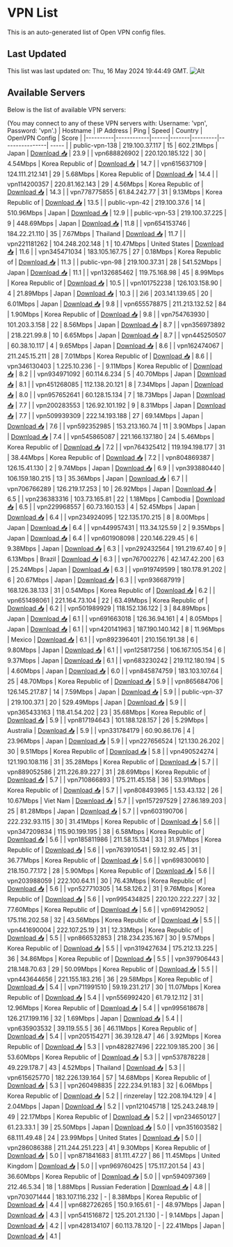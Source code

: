 # VPN List

This is an auto-generated list of Open VPN config files.

## Last Updated

This list was last updated on: Thu, 16 May 2024 19:44:49 GMT.
![Alt](https://repobeats.axiom.co/api/embed/186b98318ef1479477931607c1ad7d823f12451f.svg "Repobeats analytics image")

## Available Servers

Below is the list of available VPN servers:

(You may connect to any of these VPN servers with: Username: 'vpn', Password: 'vpn'.)
| Hostname | IP Address | Ping | Speed | Country | OpenVPN Config | Score |
|----------|------------|------|-------|---------|----------------| ----- |
| public-vpn-138 | 219.100.37.117 | 15 | 602.21Mbps | Japan | [Download 📥](./configs/server_0_JP.ovpn) | 23.9 |
| vpn688826902 | 220.120.185.122 | 30 | 4.54Mbps | Korea Republic of | [Download 📥](./configs/server_1_KR.ovpn) | 14.7 |
| vpn615637109 | 124.111.212.141 | 29 | 5.68Mbps | Korea Republic of | [Download 📥](./configs/server_2_KR.ovpn) | 14.4 |
| vpn114200357 | 220.81.162.143 | 29 | 4.56Mbps | Korea Republic of | [Download 📥](./configs/server_3_KR.ovpn) | 14.3 |
| vpn778775855 | 61.84.242.77 | 31 | 9.13Mbps | Korea Republic of | [Download 📥](./configs/server_4_KR.ovpn) | 13.5 |
| public-vpn-42 | 219.100.37.6 | 14 | 510.96Mbps | Japan | [Download 📥](./configs/server_5_JP.ovpn) | 12.9 |
| public-vpn-53 | 219.100.37.225 | 9 | 448.69Mbps | Japan | [Download 📥](./configs/server_6_JP.ovpn) | 11.8 |
| vpn654153746 | 184.22.21.110 | 35 | 7.67Mbps | Thailand | [Download 📥](./configs/server_7_TH.ovpn) | 11.7 |
| vpn221181262 | 104.248.202.148 | 1 | 10.47Mbps | United States | [Download 📥](./configs/server_8_US.ovpn) | 11.6 |
| vpn345471034 | 183.105.167.75 | 27 | 0.18Mbps | Korea Republic of | [Download 📥](./configs/server_9_KR.ovpn) | 11.3 |
| public-vpn-98 | 219.100.37.31 | 28 | 541.52Mbps | Japan | [Download 📥](./configs/server_10_JP.ovpn) | 11.1 |
| vpn132685462 | 119.75.168.98 | 45 | 8.99Mbps | Korea Republic of | [Download 📥](./configs/server_11_KR.ovpn) | 10.5 |
| vpn101752238 | 126.103.158.90 | 4 | 21.89Mbps | Japan | [Download 📥](./configs/server_12_JP.ovpn) | 10.3 |
| 2i6 | 203.141.139.65 | 20 | 6.01Mbps | Japan | [Download 📥](./configs/server_13_JP.ovpn) | 9.8 |
| vpn655578875 | 211.213.132.52 | 84 | 1.90Mbps | Korea Republic of | [Download 📥](./configs/server_14_KR.ovpn) | 9.8 |
| vpn754763930 | 101.203.3.158 | 22 | 8.56Mbps | Japan | [Download 📥](./configs/server_15_JP.ovpn) | 8.7 |
| vpn356973892 | 218.221.99.8 | 10 | 6.65Mbps | Japan | [Download 📥](./configs/server_16_JP.ovpn) | 8.7 |
| vpn445250507 | 60.38.10.117 | 4 | 9.65Mbps | Japan | [Download 📥](./configs/server_17_JP.ovpn) | 8.6 |
| vpn162474067 | 211.245.15.211 | 28 | 7.01Mbps | Korea Republic of | [Download 📥](./configs/server_18_KR.ovpn) | 8.6 |
| vpn346130403 | 1.225.10.236 | - | 9.11Mbps | Korea Republic of | [Download 📥](./configs/server_19_KR.ovpn) | 8.2 |
| vpn934971092 | 60.114.6.234 | 5 | 40.70Mbps | Japan | [Download 📥](./configs/server_20_JP.ovpn) | 8.1 |
| vpn451268085 | 112.138.20.121 | 8 | 7.34Mbps | Japan | [Download 📥](./configs/server_21_JP.ovpn) | 8.0 |
| vpn957652641 | 60.128.15.134 | 7 | 18.73Mbps | Japan | [Download 📥](./configs/server_22_JP.ovpn) | 7.7 |
| vpn200283553 | 126.92.101.192 | 9 | 8.31Mbps | Japan | [Download 📥](./configs/server_23_JP.ovpn) | 7.7 |
| vpn509939309 | 222.14.193.188 | 27 | 69.14Mbps | Japan | [Download 📥](./configs/server_24_JP.ovpn) | 7.6 |
| vpn592352985 | 153.213.160.74 | 11 | 3.90Mbps | Japan | [Download 📥](./configs/server_25_JP.ovpn) | 7.4 |
| vpn545865087 | 221.166.137.180 | 24 | 5.46Mbps | Korea Republic of | [Download 📥](./configs/server_26_KR.ovpn) | 7.2 |
| vpn764325412 | 119.194.198.177 | 31 | 38.44Mbps | Korea Republic of | [Download 📥](./configs/server_27_KR.ovpn) | 7.2 |
| vpn804869387 | 126.15.41.130 | 2 | 9.74Mbps | Japan | [Download 📥](./configs/server_28_JP.ovpn) | 6.9 |
| vpn393880440 | 106.159.180.215 | 13 | 35.36Mbps | Japan | [Download 📥](./configs/server_29_JP.ovpn) | 6.7 |
| vpn706766289 | 126.219.17.253 | 10 | 26.92Mbps | Japan | [Download 📥](./configs/server_30_JP.ovpn) | 6.5 |
| vpn236383316 | 103.73.165.81 | 22 | 1.18Mbps | Cambodia | [Download 📥](./configs/server_31_KH.ovpn) | 6.5 |
| vpn229968557 | 60.73.160.153 | 4 | 52.45Mbps | Japan | [Download 📥](./configs/server_32_JP.ovpn) | 6.4 |
| vpn234924095 | 122.135.170.215 | 8 | 8.00Mbps | Japan | [Download 📥](./configs/server_33_JP.ovpn) | 6.4 |
| vpn449957431 | 113.34.125.59 | 2 | 9.35Mbps | Japan | [Download 📥](./configs/server_34_JP.ovpn) | 6.4 |
| vpn601908098 | 220.146.229.45 | 6 | 9.38Mbps | Japan | [Download 📥](./configs/server_35_JP.ovpn) | 6.3 |
| vpn292432564 | 191.219.67.40 | 9 | 6.13Mbps | Brazil | [Download 📥](./configs/server_36_BR.ovpn) | 6.3 |
| vpn767002276 | 42.147.42.200 | 63 | 25.24Mbps | Japan | [Download 📥](./configs/server_37_JP.ovpn) | 6.3 |
| vpn919749599 | 180.178.91.202 | 6 | 20.67Mbps | Japan | [Download 📥](./configs/server_38_JP.ovpn) | 6.3 |
| vpn936687919 | 168.126.38.133 | 31 | 0.54Mbps | Korea Republic of | [Download 📥](./configs/server_39_KR.ovpn) | 6.2 |
| vpn651498061 | 221.164.73.104 | 22 | 63.49Mbps | Korea Republic of | [Download 📥](./configs/server_40_KR.ovpn) | 6.2 |
| vpn501989929 | 118.152.136.122 | 3 | 84.89Mbps | Japan | [Download 📥](./configs/server_41_JP.ovpn) | 6.1 |
| vpn691663018 | 126.36.94.161 | 4 | 8.05Mbps | Japan | [Download 📥](./configs/server_42_JP.ovpn) | 6.1 |
| vpn420141963 | 187.190.140.142 | 8 | 11.96Mbps | Mexico | [Download 📥](./configs/server_43_MX.ovpn) | 6.1 |
| vpn892396401 | 210.156.191.38 | 6 | 9.80Mbps | Japan | [Download 📥](./configs/server_44_JP.ovpn) | 6.1 |
| vpn125817256 | 106.167.105.154 | 6 | 9.37Mbps | Japan | [Download 📥](./configs/server_45_JP.ovpn) | 6.1 |
| vpn683230242 | 219.112.180.194 | 5 | 4.60Mbps | Japan | [Download 📥](./configs/server_46_JP.ovpn) | 6.0 |
| vpn845874759 | 183.103.107.64 | 25 | 48.70Mbps | Korea Republic of | [Download 📥](./configs/server_47_KR.ovpn) | 5.9 |
| vpn865684706 | 126.145.217.87 | 14 | 7.59Mbps | Japan | [Download 📥](./configs/server_48_JP.ovpn) | 5.9 |
| public-vpn-37 | 219.100.37.1 | 20 | 529.49Mbps | Japan | [Download 📥](./configs/server_49_JP.ovpn) | 5.9 |
| vpn365433163 | 118.41.54.202 | 23 | 35.68Mbps | Korea Republic of | [Download 📥](./configs/server_50_KR.ovpn) | 5.9 |
| vpn817194643 | 101.188.128.157 | 26 | 5.29Mbps | Australia | [Download 📥](./configs/server_51_AU.ovpn) | 5.9 |
| vpn331784179 | 60.90.86.176 | 4 | 23.96Mbps | Japan | [Download 📥](./configs/server_52_JP.ovpn) | 5.9 |
| vpn227656524 | 121.130.26.202 | 30 | 9.51Mbps | Korea Republic of | [Download 📥](./configs/server_53_KR.ovpn) | 5.8 |
| vpn490524274 | 121.190.108.116 | 31 | 35.28Mbps | Korea Republic of | [Download 📥](./configs/server_54_KR.ovpn) | 5.7 |
| vpn889052586 | 211.226.89.227 | 31 | 28.69Mbps | Korea Republic of | [Download 📥](./configs/server_55_KR.ovpn) | 5.7 |
| vpn710866893 | 175.211.45.158 | 36 | 53.91Mbps | Korea Republic of | [Download 📥](./configs/server_56_KR.ovpn) | 5.7 |
| vpn808493965 | 1.53.43.132 | 26 | 10.67Mbps | Viet Nam | [Download 📥](./configs/server_57_VN.ovpn) | 5.7 |
| vpn157297529 | 27.86.189.203 | 25 | 81.28Mbps | Japan | [Download 📥](./configs/server_58_JP.ovpn) | 5.7 |
| vpn603190706 | 222.232.93.115 | 30 | 31.41Mbps | Korea Republic of | [Download 📥](./configs/server_59_KR.ovpn) | 5.6 |
| vpn347209834 | 115.90.199.195 | 38 | 6.58Mbps | Korea Republic of | [Download 📥](./configs/server_60_KR.ovpn) | 5.6 |
| vpn185811986 | 211.58.15.134 | 33 | 31.97Mbps | Korea Republic of | [Download 📥](./configs/server_61_KR.ovpn) | 5.6 |
| vpn763910541 | 59.12.92.45 | 31 | 36.77Mbps | Korea Republic of | [Download 📥](./configs/server_62_KR.ovpn) | 5.6 |
| vpn698300610 | 218.150.77.172 | 28 | 5.90Mbps | Korea Republic of | [Download 📥](./configs/server_63_KR.ovpn) | 5.6 |
| vpn203988059 | 222.100.64.11 | 30 | 76.43Mbps | Korea Republic of | [Download 📥](./configs/server_64_KR.ovpn) | 5.6 |
| vpn527710305 | 14.58.126.2 | 31 | 9.76Mbps | Korea Republic of | [Download 📥](./configs/server_65_KR.ovpn) | 5.6 |
| vpn995434825 | 220.120.222.227 | 32 | 77.60Mbps | Korea Republic of | [Download 📥](./configs/server_66_KR.ovpn) | 5.6 |
| vpn691429052 | 175.116.202.58 | 32 | 43.56Mbps | Korea Republic of | [Download 📥](./configs/server_67_KR.ovpn) | 5.5 |
| vpn441690004 | 222.107.25.19 | 31 | 12.33Mbps | Korea Republic of | [Download 📥](./configs/server_68_KR.ovpn) | 5.5 |
| vpn866532853 | 218.234.235.167 | 30 | 9.57Mbps | Korea Republic of | [Download 📥](./configs/server_69_KR.ovpn) | 5.5 |
| vpn319427634 | 175.212.13.225 | 36 | 34.86Mbps | Korea Republic of | [Download 📥](./configs/server_70_KR.ovpn) | 5.5 |
| vpn397906443 | 218.148.70.63 | 29 | 50.09Mbps | Korea Republic of | [Download 📥](./configs/server_71_KR.ovpn) | 5.5 |
| vpn443644656 | 221.155.183.216 | 36 | 29.58Mbps | Korea Republic of | [Download 📥](./configs/server_72_KR.ovpn) | 5.4 |
| vpn711991510 | 59.19.231.217 | 30 | 11.07Mbps | Korea Republic of | [Download 📥](./configs/server_73_KR.ovpn) | 5.4 |
| vpn556992420 | 61.79.12.112 | 31 | 12.96Mbps | Korea Republic of | [Download 📥](./configs/server_74_KR.ovpn) | 5.4 |
| vpn995618678 | 126.217.199.116 | 32 | 1.69Mbps | Japan | [Download 📥](./configs/server_75_JP.ovpn) | 5.4 |
| vpn635903532 | 39.119.55.5 | 36 | 46.11Mbps | Korea Republic of | [Download 📥](./configs/server_76_KR.ovpn) | 5.4 |
| vpn205154271 | 36.39.128.47 | 46 | 3.92Mbps | Korea Republic of | [Download 📥](./configs/server_77_KR.ovpn) | 5.3 |
| vpn482827496 | 222.109.185.200 | 36 | 53.60Mbps | Korea Republic of | [Download 📥](./configs/server_78_KR.ovpn) | 5.3 |
| vpn537878228 | 49.229.178.7 | 43 | 4.52Mbps | Thailand | [Download 📥](./configs/server_79_TH.ovpn) | 5.3 |
| vpn615625770 | 182.226.139.164 | 57 | 14.68Mbps | Korea Republic of | [Download 📥](./configs/server_80_KR.ovpn) | 5.3 |
| vpn260498835 | 222.234.91.183 | 32 | 6.06Mbps | Korea Republic of | [Download 📥](./configs/server_81_KR.ovpn) | 5.2 |
| rinzerelay | 122.208.194.129 | 4 | 2.04Mbps | Japan | [Download 📥](./configs/server_82_JP.ovpn) | 5.2 |
| vpn121045718 | 125.243.248.19 | 49 | 22.17Mbps | Korea Republic of | [Download 📥](./configs/server_83_KR.ovpn) | 5.2 |
| vpn234650127 | 61.23.33.1 | 39 | 25.50Mbps | Japan | [Download 📥](./configs/server_84_JP.ovpn) | 5.0 |
| vpn351603582 | 68.111.49.48 | 24 | 23.99Mbps | United States | [Download 📥](./configs/server_85_US.ovpn) | 5.0 |
| vpn286086388 | 211.244.251.223 | 41 | 9.30Mbps | Korea Republic of | [Download 📥](./configs/server_86_KR.ovpn) | 5.0 |
| vpn871841683 | 81.111.47.27 | 86 | 11.45Mbps | United Kingdom | [Download 📥](./configs/server_87_GB.ovpn) | 5.0 |
| vpn969760425 | 175.117.201.54 | 43 | 36.60Mbps | Korea Republic of | [Download 📥](./configs/server_88_KR.ovpn) | 5.0 |
| vpn594097369 | 212.46.5.34 | 18 | 1.88Mbps | Russian Federation | [Download 📥](./configs/server_89_RU.ovpn) | 4.8 |
| vpn703071444 | 183.107.116.232 | - | 8.38Mbps | Korea Republic of | [Download 📥](./configs/server_90_KR.ovpn) | 4.4 |
| vpn682726265 | 150.9.165.61 | - | 48.97Mbps | Japan | [Download 📥](./configs/server_91_JP.ovpn) | 4.3 |
| vpn541516872 | 125.201.21.130 | - | 9.14Mbps | Japan | [Download 📥](./configs/server_92_JP.ovpn) | 4.2 |
| vpn428134107 | 60.113.78.120 | - | 22.41Mbps | Japan | [Download 📥](./configs/server_93_JP.ovpn) | 4.1 |
